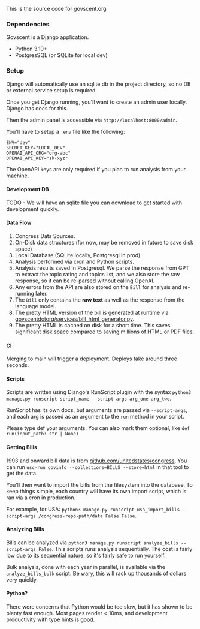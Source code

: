 This is the source code for govscent.org

### Dependencies

Govscent is a Django application.

- Python 3.10+
- PostgresSQL (or SQLite for local dev)

### Setup

Django will automatically use an sqlite db in the project directory, so no DB or external service setup is required.

Once you get Django running, you'll want to create an admin user locally. Django has docs for this.

Then the admin panel is accessible via `http://localhost:8000/admin`.

You'll have to setup a `.env` file like the following:

```
ENV="dev"
SECRET_KEY="LOCAL_DEV"
OPENAI_API_ORG="org-abc"
OPENAI_API_KEY="sk-xyz"
```

The OpenAPI keys are only required if you plan to run analysis from your machine.

#### Development DB

TODO - We will have an sqlite file you can download to get started with development quickly.

#### Data Flow

1. Congress Data Sources.
2. On-Disk data structures (for now, may be removed in future to save disk space)
3. Local Database (SQLite locally, Postgresql in prod)
4. Analysis performed via cron and Python scripts.
5. Analysis results saved in Postgresql. We parse the response from GPT to extract the topic rating and topics list, and we also store the raw response, so it can be re-parsed without calling OpenAI.
6. Any errors from the API are also stored on the `Bill` for analysis and re-running later.
7. The `Bill` only contains the **raw text** as well as the response from the language model.
8. The pretty HTML version of the bill is generated at runtime via [govscentdotorg/services/bill_html_generator.py](govscentdotorg/services/bill_html_generator.py).
9. The pretty HTML is cached on disk for a short time. This saves significant disk space compared to saving millions of HTML or PDF files. 

#### CI

Merging to main will trigger a deployment. Deploys take around three seconds.

#### Scripts

Scripts are written using Django's RunScript plugin with the syntax `python3 manage.py runscript script_name --script-args arg_one arg_two`.

RunScript has its own docs, but arguments are passed via `--script-args`, and each arg is passed as an argument to the `run` method in your script.

Please type def your arguments. You can also mark them optional, like `def run(input_path: str | None)`

#### Getting Bills

1993 and onward bill data is from [github.com/unitedstates/congress](https://github.com/unitedstates/congress). You can run `usc-run govinfo --collections=BILLS --store=html` in that tool to get the data.

You'll then want to import the bills from the filesystem into the database. To keep things simple, each country will have its own import script, which is ran
via a cron in production.

For example, for USA: `python3 manage.py runscript usa_import_bills --script-args /congress-repo-path/data False False`.

#### Analyzing Bills

Bills can be analyzed via `python3 manage.py runscript analyze_bills --script-args False`. This scripts runs analysis sequentially. The cost is fairly low due to its
sequential nature, so it's fairly safe to run yourself.

Bulk analysis, done with each year in parallel, is available via the `analyze_bills_bulk` script. Be wary, this will rack up thousands of dollars very quickly.

#### Python?

There were concerns that Python would be too slow, but it has shown to be plenty fast enough. Most pages render < 10ms, and development productivity with type hints is good.
